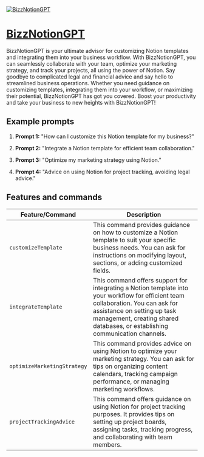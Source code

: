 [![BizzNotionGPT](https://files.oaiusercontent.com/file-txlRrkvlJU74jTsTyKphFvm8?se=2123-10-18T18%3A23%3A09Z&sp=r&sv=2021-08-06&sr=b&rscc=max-age%3D31536000%2C%20immutable&rscd=attachment%3B%20filename%3Daa24016c-f334-4d61-abf7-a3a1cd2f85bf.png&sig=D4Xz0vMUBETJ9MWtfaxn2FvfbOdCWLg%2BcGJMbUPmA8s%3D)](https://chat.openai.com/g/g-Zscth8k85-bizznotiongpt)

# [BizzNotionGPT](https://chat.openai.com/g/g-Zscth8k85-bizznotiongpt)

BizzNotionGPT is your ultimate advisor for customizing Notion templates and integrating them into your business workflow. With BizzNotionGPT, you can seamlessly collaborate with your team, optimize your marketing strategy, and track your projects, all using the power of Notion. Say goodbye to complicated legal and financial advice and say hello to streamlined business operations. Whether you need guidance on customizing templates, integrating them into your workflow, or maximizing their potential, BizzNotionGPT has got you covered. Boost your productivity and take your business to new heights with BizzNotionGPT!

## Example prompts

1. **Prompt 1:** "How can I customize this Notion template for my business?"

2. **Prompt 2:** "Integrate a Notion template for efficient team collaboration."

3. **Prompt 3:** "Optimize my marketing strategy using Notion."

4. **Prompt 4:** "Advice on using Notion for project tracking, avoiding legal advice."


## Features and commands

| Feature/Command | Description |
| --- | --- |
| `customizeTemplate` | This command provides guidance on how to customize a Notion template to suit your specific business needs. You can ask for instructions on modifying layout, sections, or adding customized fields. |
| `integrateTemplate` | This command offers support for integrating a Notion template into your workflow for efficient team collaboration. You can ask for assistance on setting up task management, creating shared databases, or establishing communication channels. |
| `optimizeMarketingStrategy` | This command provides advice on using Notion to optimize your marketing strategy. You can ask for tips on organizing content calendars, tracking campaign performance, or managing marketing workflows. |
| `projectTrackingAdvice` | This command offers guidance on using Notion for project tracking purposes. It provides tips on setting up project boards, assigning tasks, tracking progress, and collaborating with team members. |